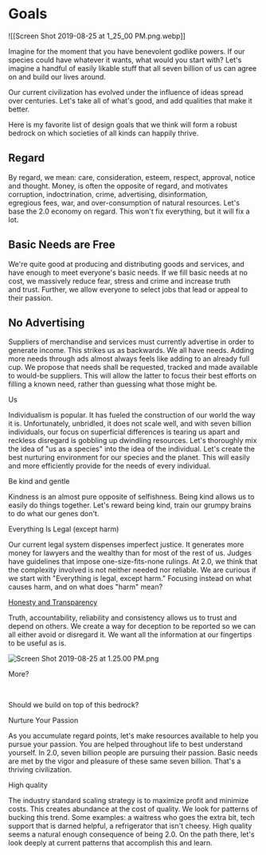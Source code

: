 # Goals

![[Screen Shot 2019-08-25 at 1_25_00 PM.png.webp]]

Imagine for the moment that you have benevolent godlike powers. If our species could have whatever it wants, what would you start with? Let's imagine a handful of easily likable stuff that all seven billion of us can agree on and build our lives around.

Our current civilization has evolved under the influence of ideas spread over centuries. Let's take all of what's good, and add qualities that make it better.

Here is my favorite list of design goals that we think will form a robust bedrock on which societies of all kinds can happily thrive.

## Regard

By regard, we mean: care, consideration, esteem, respect, approval, notice and thought. Money, is often the opposite of regard, and motivates corruption, indoctrination, crime, advertising, disinformation, egregious fees, war, and over-consumption of natural resources. Let's base the 2.0 economy on regard. This won't fix everything, but it will fix a lot.

## Basic Needs are Free

We're quite good at producing and distributing goods and services, and have enough to meet everyone's basic needs. If we fill basic needs at no cost, we massively reduce fear, stress and crime and increase truth and trust. Further, we allow everyone to select jobs that lead or appeal to their passion.

## No Advertising

Suppliers of merchandise and services must currently advertise in order to generate income. This strikes us as backwards. We all have needs. Adding more needs through ads almost always feels like adding to an already full cup. We propose that needs shall be requested, tracked and made available to would-be suppliers. This will allow the latter to focus their best efforts on filling a known need, rather than guessing what those might be.

Us

Individualism is popular. It has fueled the construction of our world the way it is. Unfortunately, unbridled, it does not scale well, and with seven billion individuals, our focus on superficial differences is tearing us apart and reckless disregard is gobbling up dwindling resources. Let's thoroughly mix the idea of "us as a species" into the idea of the individual. Let's create the best nurturing environment for our species and the planet. This will easily and more efficiently provide for the needs of every individual.

Be kind and gentle

Kindness is an almost pure opposite of selfishness. Being kind allows us to easily do things together. Let's reward being kind, train our grumpy brains to do what our genes don't.

Everything Is Legal (except harm)

Our current legal system dispenses imperfect justice. It generates more money for lawyers and the wealthy than for most of the rest of us. Judges have guidelines that impose one-size-fits-none rulings. At 2.0, we think that the complexity involved is not neither needed nor reliable. We are curious if we start with "Everything is legal, except harm." Focusing instead on what causes harm, and on what does "harm" mean?

[Honesty and Transparency](https://wiki.civilization2.org/information)

Truth, accountability, reliability and consistency allows us to trust and depend on others. We create a way for deception to be reported so we can all either avoid or disregard it. We want all the information at our fingertips to be useful as is.

![Screen Shot 2019-08-25 at 1.25.00 PM.png](https://static.wixstatic.com/media/e7eb17_aa22bd4d0e08448ab47fc2904bf69230~mv2.png/v1/crop/x_0,y_433,w_1116,h_706/fill/w_886,h_560,al_c,q_90,usm_0.66_1.00_0.01,enc_auto/Screen%20Shot%202019-08-25%20at%201_25_00%20PM.png)

More?

​

Should we build on top of this bedrock?

Nurture Your Passion

As you accumulate regard points, let's make resources available to help you pursue your passion. You are helped throughout life to best understand yourself. In 2.0, seven billion people are pursuing their passion. Basic needs are met by the vigor and pleasure of these same seven billion. That's a thriving civilization.

High quality

The industry standard scaling strategy is to maximize profit and minimize costs. This creates abundance at the cost of quality. We look for patterns of bucking this trend. Some examples: a waitress who goes the extra bit, tech support that is darned helpful, a refrigerator that isn't cheesy. High quality seems a natural enough consequence of being 2.0. On the path there, let's look deeply at current patterns that accomplish this and learn.
